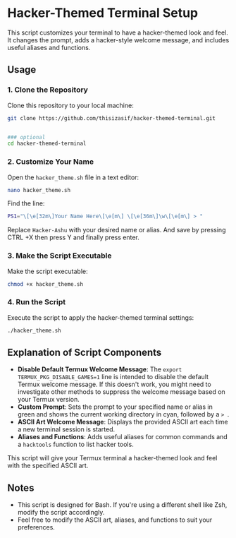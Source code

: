 
# Hacker-Themed Terminal Setup

This script customizes your terminal to have a hacker-themed look and feel. It changes the prompt, adds a hacker-style welcome message, and includes useful aliases and functions.

## Usage

### 1. Clone the Repository
Clone this repository to your local machine:
```sh
git clone https://github.com/thisizasif/hacker-themed-terminal.git
```

```sh

### optional 
cd hacker-themed-terminal
```


### 2. Customize Your Name
Open the `hacker_theme.sh` file in a text editor:
```sh
nano hacker_theme.sh
```

Find the line:
```sh
PS1="\[\e[32m\]Your Name Here\[\e[m\] \[\e[36m\]\w\[\e[m\] > "
```

Replace `Hacker-Ashu` with your desired name or alias. And save by pressing CTRL +X then press Y 
and finally press enter.

### 3. Make the Script Executable
Make the script executable:
```sh
chmod +x hacker_theme.sh
```

### 4. Run the Script
Execute the script to apply the hacker-themed terminal settings:
```sh
./hacker_theme.sh
```

## Explanation of Script Components

- **Disable Default Termux Welcome Message**: The `export TERMUX_PKG_DISABLE_GAMES=1` line is intended to disable the default Termux welcome message. If this doesn't work, you might need to investigate other methods to suppress the welcome message based on your Termux version.
- **Custom Prompt**: Sets the prompt to your specified name or alias in green and shows the current working directory in cyan, followed by a `> `.
- **ASCII Art Welcome Message**: Displays the provided ASCII art each time a new terminal session is started.
- **Aliases and Functions**: Adds useful aliases for common commands and a `hacktools` function to list hacker tools.

This script will give your Termux terminal a hacker-themed look and feel with the specified ASCII art.

## Notes

- This script is designed for Bash. If you're using a different shell like Zsh, modify the script accordingly.
- Feel free to modify the ASCII art, aliases, and functions to suit your preferences.
```
